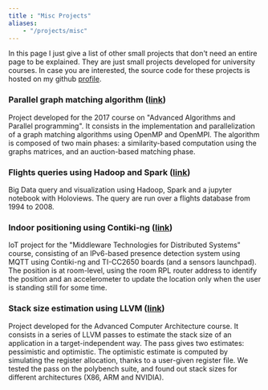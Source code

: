 ```yaml
---
title : "Misc Projects"
aliases:
    - "/projects/misc"
---
```


In this page I just give a list of other small projects that don't need an entire page to be explained. They are just small projects developed for university courses. In case you are interested, the source code for these projects is hosted on my github [profile](https://github.com/marcobacis). 


### Parallel graph matching algorithm ([link](https://github.com/marcobacis/parallel_graph_matching))
Project developed for the 2017 course on "Advanced Algorithms and Parallel programming".
It consists in the implementation and parallelization of a graph matching algorithms using OpenMP and OpenMPI.
The algorithm is composed of two main phases: a similarity-based computation using the graphs matrices, and an auction-based matching phase.

### Flights queries using Hadoop and Spark ([link](https://github.com/marcobacis/mw_spark_bigdata))
Big Data query and visualization using Hadoop, Spark and a jupyter notebook with Holoviews.
The query are run over a flights database from 1994 to 2008. 

### Indoor positioning using Contiki-ng ([link](https://github.com/marcobacis/mw_iot_person_detection))
IoT project for the "Middleware Technologies for Distributed Systems" course, consisting of an IPv6-based presence detection system using MQTT using Contiki-ng and TI-CC2650 boards (and a sensors launchpad).
The position is at room-level, using the room RPL router address to identify the position and an accelerometer to update the location only when the user is standing still for some time.

### Stack size estimation using LLVM ([link](https://github.com/marcobacis/llvm_stacksize))
Project developed for the Advanced Computer Architecture course.
It consists in a series of LLVM passes to estimate the stack size of an application in a target-independent way.
The pass gives two estimates: pessimistic and optimistic.
The optimistic estimate is computed by simulating the register allocation, thanks to a user-given register file.
We tested the pass on the polybench suite, and found out stack sizes for different architectures (X86, ARM and NVIDIA).